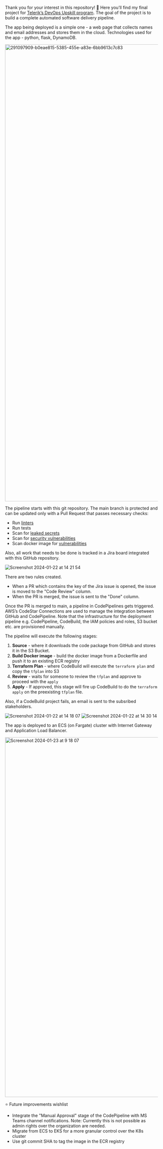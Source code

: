 Thank you for your interest in this repository! 🥹 Here you’ll find my final project for [Telerik’s DevOps Upskill program](https://www.telerikacademy.com/upskill/devops). The goal of the project is to build a complete automated software delivery pipeline.

The app being deployed is a simple one - a web page that collects names and email addresses and stores them in the cloud. Technologies used for the app - python, flask, DynamoDB.

<img width="1505" alt="291097909-b0eae815-5385-455e-a83e-6bb9613c7c83" src="https://github.com/anisarambelieva/devops-upskill-final-project/assets/36369561/c0ea6d46-fa69-4d55-a94d-81d4b792a4f0">

The pipeline starts with this git repository. The main branch is protected and can be updated only with a Pull Request that passes necessary checks:

- Run [linters](https://github.com/wearerequired/lint-action)
- Run tests
- Scan for [leaked secrets](https://gitleaks.io)
- Scan for [security vulnerabilities](https://www.sonarsource.com/products/sonarcloud/)
- Scan docker image for [vulnerabilities](https://github.com/aquasecurity/trivy-action)

Also, all work that needs to be done is tracked in a Jira board integrated with this GitHub repository.

![Screenshot 2024-01-22 at 14 21 54](https://github.com/anisarambelieva/devops-upskill-final-project/assets/36369561/ea4a0c50-9c91-41db-b27d-e9e781f719da)

There are two rules created. 
- When a PR which contains the key of the Jira issue is opened, the issue is moved to the "Code Review" column.
- When the PR is merged, the issue is sent to the "Done" column.

Once the PR is merged to main, a pipeline in CodePipelines gets triggered. AWS’s CodeStar Connections are used to manage the integration between GitHub and CodePipeline. Note that the infrastructure for the deployment pipeline e.g. CodePipeline, CodeBuild, the IAM policies and roles, S3 bucket etc. are provisioned manually. 

The pipeline will execute the following stages:

1. **Source** - where it downloads the code package from GitHub and stores it in the S3 Bucket.
2. **Build Docker image** - build the docker image from a Dockerfile and push it to an existing ECR registry
3. **Terraform Plan** - where CodeBuild will execute the `terraform plan` and copy the `tfplan` into S3
4. **Review** - waits for someone to review the `tfplan` and approve to proceed with the `apply`
5. **Apply** - If approved, this stage will fire up CodeBuild to do the `terraform apply` on the preexisting `tfplan` file.

Also, if a CodeBuild project fails, an email is sent to the subsribed stakeholders.

![Screenshot 2024-01-22 at 14 18 07](https://github.com/anisarambelieva/devops-upskill-final-project/assets/36369561/1fb6e6d8-a253-40b2-9395-7d390d350ba9)
![Screenshot 2024-01-22 at 14 30 14](https://github.com/anisarambelieva/devops-upskill-final-project/assets/36369561/829c9867-36cc-4355-83a3-f15a2f3d2885)

The app is deployed to an ECS (on Fargate) cluster with Internet Gateway and Application Load Balancer.

<img width="1185" alt="Screenshot 2024-01-23 at 9 18 07" src="https://github.com/anisarambelieva/devops-upskill-final-project/assets/36369561/d203fd2e-ac56-4f9f-859d-2c72f410b867">

⭐️ Future improvements wishlist
- Integrate the "Manual Approval" stage of the CodePipeline with MS Teams channel notifications. Note: Currently this is not possible as admin rights over the organization are needed.
- Migrate from ECS to EKS for a more granular control over the K8s cluster
- Use git commit SHA to tag the image in the ECR registry
